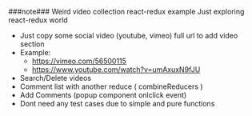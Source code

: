 ###note###
Weird video collection react-redux example
  Just exploring react-redux world
 * Just copy some social video (youtube, vimeo) full url to add video section
 * Example:
   - https://vimeo.com/56500115
   - https://www.youtube.com/watch?v=umAxuxN9fJU
 * Search/Delete videos
 * Comment list with another reduce ( combineReducers )
 * Add Comments (popup component onlclick event)
 * Dont need any test cases due to simple and pure functions